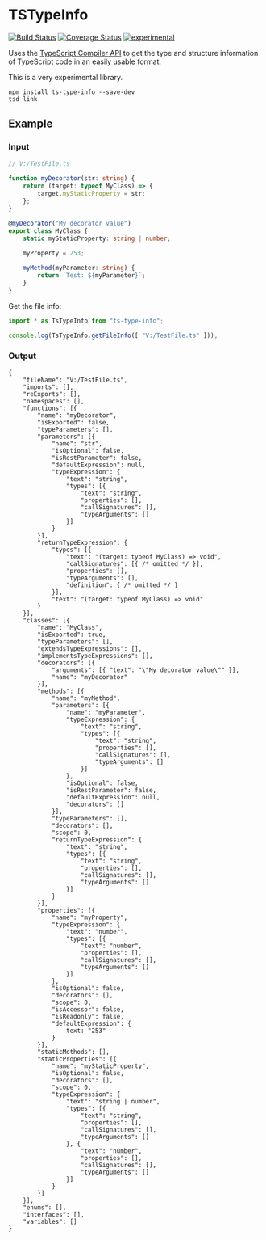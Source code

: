 ﻿TSTypeInfo
==========

[![Build Status](https://travis-ci.org/dsherret/ts-type-info.svg?branch=master)](https://travis-ci.org/dsherret/ts-type-info?branch=master)
[![Coverage Status](https://coveralls.io/repos/dsherret/ts-type-info/badge.svg?branch=master&service=github)](https://coveralls.io/github/dsherret/ts-type-info?branch=master)
[![experimental](http://badges.github.io/stability-badges/dist/experimental.svg)](http://github.com/badges/stability-badges)

Uses the [TypeScript Compiler API](https://github.com/Microsoft/TypeScript/wiki/Using-the-Compiler-API) to get the type and structure information of TypeScript code in an easily usable format.

This is a very experimental library.

```
npm install ts-type-info --save-dev
tsd link
```

## Example

### Input

```typescript
// V:/TestFile.ts
﻿
function myDecorator(str: string) {
    return (target: typeof MyClass) => {
        target.myStaticProperty = str;
    };
}

@myDecorator("My decorator value")
export class MyClass {
    static myStaticProperty: string | number;
    
    myProperty = 253;

    myMethod(myParameter: string) {
        return `Test: ${myParameter}`;
    }
}

```

Get the file info:

```typescript
import * as TsTypeInfo from "ts-type-info";

console.log(TsTypeInfo.getFileInfo([ "V:/TestFile.ts" ]));
```

### Output

```text
{
	"fileName": "V:/TestFile.ts",
	"imports": [],
	"reExports": [],
	"namespaces": [],
	"functions": [{
		"name": "myDecorator",
		"isExported": false,
		"typeParameters": [],
		"parameters": [{
			"name": "str",
			"isOptional": false,
			"isRestParameter": false,
			"defaultExpression": null,
			"typeExpression": {
				"text": "string",
				"types": [{
					"text": "string",
					"properties": [],
					"callSignatures": [],
					"typeArguments": []
				}]
			}
		}],
		"returnTypeExpression": {
			"types": [{
				"text": "(target: typeof MyClass) => void",
				"callSignatures": [{ /* omitted */ }],
				"properties": [],
				"typeArguments": [],
				"definition": { /* omitted */ }
			}],
			"text": "(target: typeof MyClass) => void"
		}
	}],
	"classes": [{
		"name": "MyClass",
		"isExported": true,
		"typeParameters": [],
		"extendsTypeExpressions": [],
		"implementsTypeExpressions": [],
		"decorators": [{
			"arguments": [{ "text": "\"My decorator value\"" }],
			"name": "myDecorator"
		}],
		"methods": [{
			"name": "myMethod",
			"parameters": [{
				"name": "myParameter",
				"typeExpression": {
					"text": "string",
					"types": [{
						"text": "string",
						"properties": [],
						"callSignatures": [],
						"typeArguments": []
					}]
				},
				"isOptional": false,
				"isRestParameter": false,
				"defaultExpression": null,
				"decorators": []
			}],
			"typeParameters": [],
			"decorators": [],
			"scope": 0,
			"returnTypeExpression": {
				"text": "string",
				"types": [{
					"text": "string",
					"properties": [],
					"callSignatures": [],
					"typeArguments": []
				}]
			}
		}],
		"properties": [{
			"name": "myProperty",
			"typeExpression": {
				"text": "number",
				"types": [{
					"text": "number",
					"properties": [],
					"callSignatures": [],
					"typeArguments": []
				}]
			},
			"isOptional": false,
			"decorators": [],
			"scope": 0,
			"isAccessor": false,
			"isReadonly": false,
			"defaultExpression": {
				text: "253"
			}
		}],
		"staticMethods": [],
		"staticProperties": [{
			"name": "myStaticProperty",
			"isOptional": false,
			"decorators": [],
			"scope": 0,
			"typeExpression": {
				"text": "string | number",
				"types": [{
					"text": "string",
					"properties": [],
					"callSignatures": [],
					"typeArguments": []
				}, {
					"text": "number",
					"properties": [],
					"callSignatures": [],
					"typeArguments": []
				}]
			}
		}]
	}],
	"enums": [],
	"interfaces": [],
	"variables": []
}
```
